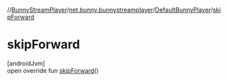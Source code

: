 //[BunnyStreamPlayer](../../../index.md)/[net.bunny.bunnystreamplayer](../index.md)/[DefaultBunnyPlayer](index.md)/[skipForward](skip-forward.md)

# skipForward

[androidJvm]\
open override fun [skipForward](skip-forward.md)()